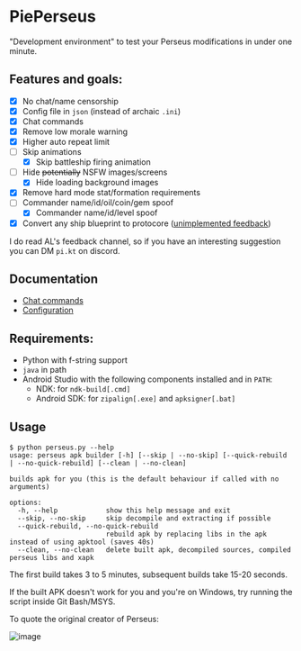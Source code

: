 # PiePerseus

"Development environment" to test your Perseus modifications in under one minute.

## Features and goals:
- [x] No chat/name censorship
- [x] Config file in `json` (instead of archaic `.ini`)
- [x] Chat commands
- [x] Remove low morale warning
- [x] Higher auto repeat limit
- [ ] Skip animations
  - [x] Skip battleship firing animation
- [ ] Hide ~~potentially~~ NSFW images/screens
  - [x] Hide loading background images
- [x] Remove hard mode stat/formation requirements
- [ ] Commander name/id/oil/coin/gem spoof
  - [x] Commander name/id/level spoof
- [x] Convert any ship blueprint to protocore ([unimplemented feedback](https://discord.com/channels/456397991847395339/468804193646542849/1241706652261159022))

I do read AL's feedback channel, so if you have an interesting suggestion you can DM `pi.kt` on discord.

## Documentation

* [Chat commands](docs/chat_commands.md)
* [Configuration](docs/configuration.md)

## Requirements:
* Python with f-string support
* `java` in path
* Android Studio with the following components installed and in `PATH`:
  * NDK: for `ndk-build[.cmd]`
  * Android SDK: for `zipalign[.exe]` and `apksigner[.bat]`

## Usage
```
$ python perseus.py --help
usage: perseus apk builder [-h] [--skip | --no-skip] [--quick-rebuild | --no-quick-rebuild] [--clean | --no-clean]

builds apk for you (this is the default behaviour if called with no arguments)

options:
  -h, --help            show this help message and exit
  --skip, --no-skip     skip decompile and extracting if possible
  --quick-rebuild, --no-quick-rebuild
                        rebuild apk by replacing libs in the apk instead of using apktool (saves 40s)
  --clean, --no-clean   delete built apk, decompiled sources, compiled perseus libs and xapk
```

The first build takes 3 to 5 minutes, subsequent builds take 15-20 seconds.

If the built APK doesn't work for you and you're on Windows, try running the script inside Git Bash/MSYS.


To quote the original creator of Perseus:

![image](https://image.pieland.xyz/file/672d4d4be9f333cb70c49.png)

